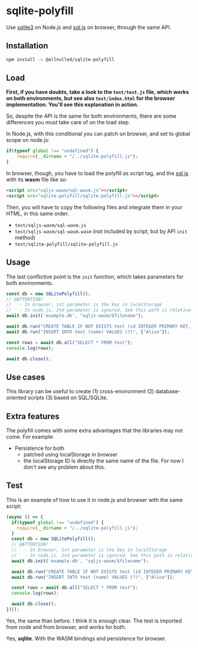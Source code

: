 # sqlite-polyfill

Use [sqlite3](https://www.npmjs.com/package/sqlite3) on Node.js and [sql.js](https://sql.js.org/#/?id=usage) on browser, through the same API.

## Installation

```sh
npm install -s @allnulled/sqlite-polyfill
```

## Load

**First, if you have doubts, take a look to the `test/test.js` file, which works on both environments, but see also `test/index.html` for the browser implementation. You'll see this explanation in action.**

So, despite the API is the same for both environments, there are some differences you must take care of on the load step.

In Node.js, with this conditional you can patch on browser, and set to global scope on node.js:

```js
if(typeof global !== "undefined") {
    require(__dirname + "/../sqlite-polyfill.js");
}
```

In browser, though, you have to load the polyfill as script tag, and the [sql.js](https://sql.js.org) with its **wasm** file like so:

```html
<script src="sqljs-wasm/sql-wasm.js"></script>
<script src="sqlite-polyfill/sqlite-polyfill.js"></script>
```

Then, you will have to copy the following files and integrate them in your HTML, in this same order:
- `test/sqljs-wasm/sql-wasm.js`
- `test/sqljs-wasm/sql-wasm.wasm` (not included by script, but by API `init` method)
- `test/sqlite-polyfill/sqlite-polyfill.js`


## Usage

The last conflictive point is the `init` function, which takes parameters for both environments.

```js
const db = new SQLitePolyfill();
// @ATTENTION!
//   - In browser, 1st parameter is the key in localStorage
//   - In node.js, 2nd parameter is ignored. See this path is relative to where you put the `test/sqljs-wasm/sql-wasm.wasm`
await db.init('example.db', "sqljs-wasm/$filename");

await db.run("CREATE TABLE IF NOT EXISTS test (id INTEGER PRIMARY KEY, name TEXT)");
await db.run("INSERT INTO test (name) VALUES (?)", ["Alice"]);

const rows = await db.all("SELECT * FROM test");
console.log(rows);

await db.close();
```

## Use cases

This library can be useful to create (1) cross-environment (2) database-oriented scripts (3) based on SQL/SQLite.

## Extra features

The polyfill comes with some extra advantages that the libraries may not come. For example:

- Persistence for both
   - patched using localStorage in browser
   - the localStorage ID is directly the same name of the file. For now I don't see any problem about this.


## Test

This is an example of how to use it in node.js and browser with the same script:

```js
(async () => {
  if(typeof global !== "undefined") {
    require(__dirname + "/../sqlite-polyfill.js");
  }
  const db = new SQLitePolyfill();
  // @ATTENTION!
  //   - In browser, 1st parameter is the key in localStorage
  //   - In node.js, 2nd parameter is ignored. See this path is relative to where you put the `test/sqljs-wasm/sql-wasm.wasm`
  await db.init('example.db', "sqljs-wasm/$filename");

  await db.run("CREATE TABLE IF NOT EXISTS test (id INTEGER PRIMARY KEY, name TEXT)");
  await db.run("INSERT INTO test (name) VALUES (?)", ["Alice"]);

  const rows = await db.all("SELECT * FROM test");
  console.log(rows);

  await db.close();
})();
```

Yes, the same than before. I think it is enough clear. The test is imported from node and from browser, and works for both.

Yes, **sqlite**. With the WASM bindings and persistence for browser.